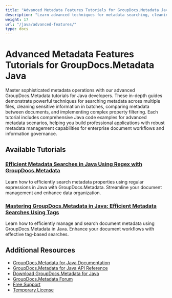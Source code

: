 ```yaml
---
title: "Advanced Metadata Features Tutorials for GroupDocs.Metadata Java"
description: "Learn advanced techniques for metadata searching, cleaning, comparison, and batch processing with GroupDocs.Metadata for Java."
weight: 17
url: "/java/advanced-features/"
type: docs
---
```

# Advanced Metadata Features Tutorials for GroupDocs.Metadata Java

Master sophisticated metadata operations with our advanced GroupDocs.Metadata tutorials for Java developers. These in-depth guides demonstrate powerful techniques for searching metadata across multiple files, cleaning sensitive information in batches, comparing metadata between documents, and implementing complex property filtering. Each tutorial includes comprehensive Java code examples for advanced metadata scenarios, helping you build professional applications with robust metadata management capabilities for enterprise document workflows and information governance.

## Available Tutorials

### [Efficient Metadata Searches in Java Using Regex with GroupDocs.Metadata](./mastering-metadata-searches-regex-groupdocs-java/)
Learn how to efficiently search metadata properties using regular expressions in Java with GroupDocs.Metadata. Streamline your document management and enhance data organization.

### [Mastering GroupDocs.Metadata in Java&#58; Efficient Metadata Searches Using Tags](./groupdocs-metadata-java-search-tags/)
Learn how to efficiently manage and search document metadata using GroupDocs.Metadata in Java. Enhance your document workflows with effective tag-based searches.

## Additional Resources

- [GroupDocs.Metadata for Java Documentation](https://docs.groupdocs.com/metadata/java/)
- [GroupDocs.Metadata for Java API Reference](https://reference.groupdocs.com/metadata/java/)
- [Download GroupDocs.Metadata for Java](https://releases.groupdocs.com/metadata/java/)
- [GroupDocs.Metadata Forum](https://forum.groupdocs.com/c/metadata)
- [Free Support](https://forum.groupdocs.com/)
- [Temporary License](https://purchase.groupdocs.com/temporary-license/)
